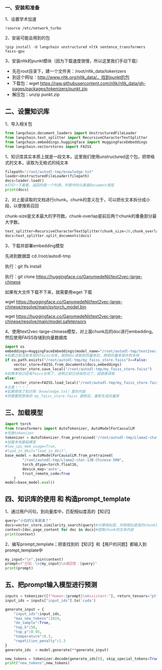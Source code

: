 ### 一、安装和准备

1、设置学术加速

```Plain
!source /etc/network_turbo
```

2、安装可能会用到的包

```Plain
!pip install -U langchain unstructured nltk sentence_transformers faiss-gpu
```

3、安装nltk的punkt模块（因为下载速度很慢，所以这里我们手动下载）

- 先在root目录下，建一个文件夹：/root/nltk_data/tokenizers
- 到这个网址：http://www.nltk.org/nltk_data/，找到punkt的包
- 下载包：wget https://raw.githubusercontent.com/nltk/nltk_data/gh-pages/packages/tokenizers/punkt.zip
- 解压包：unzip punkt.zip

## 二、设置知识库

1、导入相关包

```Python
from langchain.document_loaders import UnstructuredFileLoader
from langchain.text_splitter import RecursiveCharacterTextSplitter
from langchain.embeddings.huggingface import HuggingFaceEmbeddings
from langchain.vectorstores import FAISS
```

1、知识库其实本质上就是一段文本。这里我们使用unstructured这个包，把带格式的文本，读取为无格式的纯文本

```Python
filepath="/root/autodl-tmp/knowledge.txt"
loader=UnstructuredFileLoader(filepath)
docs=loader.load()
#打印一下看看，返回的是一个列表，列表中的元素是Document类型
print(docs)
```

2、对上面读取的文档进行chunk。chunk的意义在于，可以把长文本拆分成小段，以便搜索召回

chunk-size是文本最大的字符数。chunk-overlap是前后两个chunk的重叠部分最大字数。

```Python
text_splitter=RecursiveCharacterTextSplitter(chunk_size=20,chunk_overlap=10)
docs=text_splitter.split_documents(docs)
```

3、下载并部署embedding模型

先进到数据盘 cd /root/autodl-tmp

执行：git lfs install

执行：git clone https://huggingface.co/GanymedeNil/text2vec-large-chinese

如果有大文件下载不下来，就需要用wget 下载

 wget https://huggingface.co/GanymedeNil/text2vec-large-chinese/resolve/main/pytorch_model.bin

 wget https://huggingface.co/GanymedeNil/text2vec-large-chinese/resolve/main/model.safetensors

4、使用text2vec-large-chinese模型，对上面chunk后的doc进行embedding。然后使用FAISS存储到向量数据库

```Python
import os
embeddings=HuggingFaceEmbeddings(model_name="/root/autodl-tmp/text2vec-large-chinese", model_kwargs={'device': 'cuda'})
#如果之前没有本地的faiss仓库，就把doc读取到向量库后，再把向量库保存到本地
if os.path.exists("/root/autodl-tmp/my_faiss_store.faiss")==False:
    vector_store=FAISS.from_documents(docs,embeddings)
    vector_store.save_local("/root/autodl-tmp/my_faiss_store.faiss")
#如果本地已经有faiss仓库了，说明之前已经保存过了，就直接读取
else:
    vector_store=FAISS.load_local("/root/autodl-tmp/my_faiss_store.faiss",embeddings=embeddings)
#注意！！！！
#如果修改了知识库（knowledge.txt）里的内容
#则需要把原来的 my_faiss_store.faiss 删除后，重新生成向量库
```

## 三、加载模型

```Python
import torch
from transformers import AutoTokenizer, AutoModelForCausalLM
#先做tokenizer
tokenizer = AutoTokenizer.from_pretrained('/root/autodl-tmp/Llama2-chat-13B-Chinese-50W',trust_remote_code=True)
#加载本地基础模型
#low_cpu_mem_usage=True,
#load_in_8bit="load_in_8bit",
base_model = AutoModelForCausalLM.from_pretrained(
        "/root/autodl-tmp/Llama2-chat-13B-Chinese-50W",
        torch_dtype=torch.float16,
        device_map='auto',
        trust_remote_code=True
    )
model=base_model.eval()
```

## 四、知识库的使用 和 构造prompt_template

1、通过用户问句，到向量库中，匹配相似度高的【知识】

```Python
query="小白的父亲是谁？"
docs=vector_store.similarity_search(query)#计算相似度，并把相似度高的chunk放在前面
context=[doc.page_content for doc in docs]#提取chunk的文本内容
print(context)
```

2、编写prompt_template；把查找到的【知识】和【用户的问题】都输入到prompt_template中

```Python
my_input="\n".join(context)
prompt=f"已知：\n{my_input}\n请回答：{query}"
print(prompt)
```

## 五、把prompt输入模型进行预测

```Python
inputs = tokenizer([f"Human:{prompt}\nAssistant:"], return_tensors="pt")
input_ids = inputs["input_ids"].to('cuda')

generate_input = {
    "input_ids":input_ids,
    "max_new_tokens":1024,
    "do_sample":True,
    "top_k":50,
    "top_p":0.95,
    "temperature":0.3,
    "repetition_penalty":1.3
}
generate_ids  = model.generate(**generate_input)

new_tokens = tokenizer.decode(generate_ids[0], skip_special_tokens=True)
print("new_tokens",new_tokens)
```